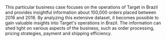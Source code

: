 This particular business case focuses on the operations of Target in Brazil and
provides insightful information about 100,000 orders placed between 2016
and 2018. By analyzing this extensive dataset, it becomes possible to gain
valuable insights into Target's operations in Brazil. The information can shed
light on various aspects of the business, such as order processing, pricing
strategies, payment and shipping efficiency.
